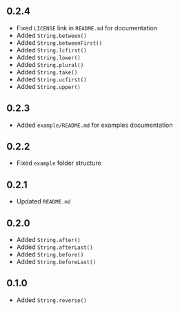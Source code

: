 ## 0.2.4

- Fixed `LICENSE` link in `README.md` for documentation
- Added `String.between()`
- Added `String.betweenFirst()`
- Added `String.lcfirst()`
- Added `String.lower()`
- Added `String.plural()`
- Added `String.take()`
- Added `String.ucfirst()`
- Added `String.upper()`

## 0.2.3

- Added `example/README.md` for examples documentation

## 0.2.2

- Fixed `example` folder structure

## 0.2.1

- Updated `README.md`

## 0.2.0

- Added `String.after()`
- Added `String.afterLast()`
- Added `String.before()`
- Added `String.beforeLast()`

## 0.1.0

- Added `String.reverse()`
